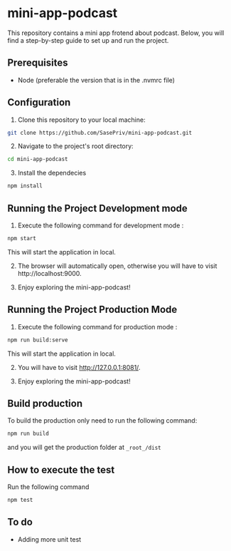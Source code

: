 # mini-app-podcast

This repository contains a mini app frotend about podcast. Below, you will find a step-by-step guide to set up and run
the project.

## Prerequisites

* Node (preferable the version that is in the .nvmrc file)

## Configuration

1. Clone this repository to your local machine:

```bash
git clone https://github.com/SasePriv/mini-app-podcast.git
```

2. Navigate to the project's root directory:

```bash
cd mini-app-podcast
```

3. Install the dependecies

```bash
npm install
```

## Running the Project Development mode

1. Execute the following command for development mode :

```bash
npm start
```

This will start the application in local.

2. The browser will automatically open, otherwise you will have to visit http://localhost:9000.

3. Enjoy exploring the mini-app-podcast!

## Running the Project Production Mode

1. Execute the following command for production mode :

```bash
npm run build:serve
```

This will start the application in local.

2. You will have to visit http://127.0.0.1:8081/.

3. Enjoy exploring the mini-app-podcast!

## Build production

To build the production only need to run the following command:

```bash
npm run build
```

and you will get the production folder at `_root_/dist`

## How to execute the test

Run the following command

```bash
npm test
```

## To do

* Adding more unit test